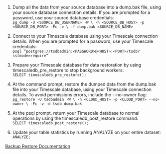 
1. Dump all the data from your source database into a dump.bak file, using your source database connection details. If you are prompted for a password, use your source database credentials:</br>
`pg_dump -U <SOURCE_DB_USERNAME> -W \
   -h <SOURCE_DB_HOST> -p <SOURCE_DB_PORT> -Fc -v \
   -f dump.bak <SOURCE_DB_NAME>`

2. Connect to your Timescale database using your Timescale connection details. When you are prompted for a password, use your Timescale credentials:</br>
`psql “postgres://tsdbadmin:<PASSWORD>@<HOST>:<PORT>/tsdb?sslmode=require”`

3. Prepare your Timescale database for data restoration by using timescaledb_pre_restore to stop background workers:</br>
`SELECT timescaledb_pre_restore();`

4. At the command prompt, restore the dumped data from the dump.bak file into your Timescale database, using your Timescale connection details. To avoid permissions errors, include the --no-owner flag:</br>
`pg_restore -U tsdbadmin -W \
   -h <CLOUD_HOST> -p <CLOUD_PORT> --no-owner \
   -Fc -v -d tsdb dump.bak`

5. At the psql prompt, return your Timescale database to normal operations by using the timescaledb_post_restore command:</br>
`SELECT timescaledb_post_restore();`

6. Update your table statistics by running ANALYZE on your entire dataset:</br>
`ANALYZE;`

[Backup Restore Documentation](https://docs.timescale.com/self-hosted/latest/migration/entire-database/)
